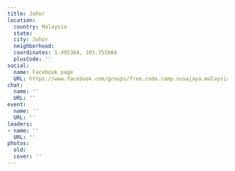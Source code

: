 ```yaml
---
title: Johor
location:
  country: Malaysia
  state: 
  city: Johor
  neighborhood: 
  coordinates: 1.495304, 103.755084
  plusCode: ''
social:
  name: Facebook page
  URL: https://www.facebook.com/groups/free.code.camp.nusajaya.malaysia
chat:
  name: ''
  URL: ''
event:
  name: ''
  URL: ''
leaders:
- name: ''
  URL: ''
photos:
  old: 
  cover: ''
---
```

